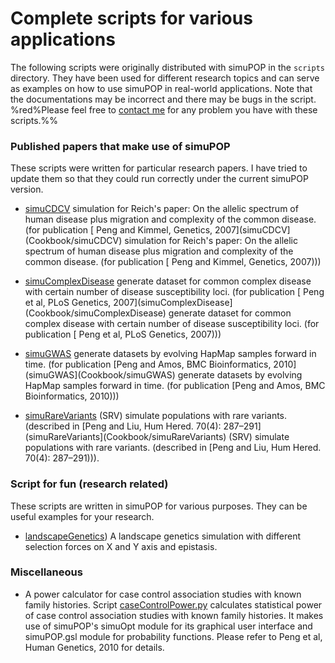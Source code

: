 #  Complete scripts for various applications

The following scripts were originally distributed with simuPOP in the `scripts` directory. They have been used for different research topics and can serve as examples on how to use simuPOP in real-world applications. Note that the documentations may be incorrect and there may be bugs in the script. %red%Please feel free to [contact me](mailto:bpeng@mdanderson.org) for any problem you have with these scripts.%% 


### Published papers that make use of simuPOP

These scripts were written for particular research papers. I have tried to update them so that they could run correctly under the current simuPOP version.

* [simuCDCV](Cookbook/simuCDCV) simulation for Reich's paper: On the allelic spectrum of human disease plus migration and complexity of the common disease. (for publication [ Peng and Kimmel, Genetics, 2007](simuCDCV](Cookbook/simuCDCV) simulation for Reich's paper: On the allelic spectrum of human disease plus migration and complexity of the common disease. (for publication [ Peng and Kimmel, Genetics, 2007)))

* [simuComplexDisease](Cookbook/simuComplexDisease) generate dataset for common complex disease  with certain number of disease susceptibility loci.  (for publication [ Peng et al, PLoS Genetics,  2007](simuComplexDisease](Cookbook/simuComplexDisease) generate dataset for common complex disease  with certain number of disease susceptibility loci.  (for publication [ Peng et al, PLoS Genetics,  2007)))

* [simuGWAS](Cookbook/simuGWAS) generate datasets by evolving HapMap samples forward in time. (for publication [Peng and Amos, BMC Bioinformatics, 2010](simuGWAS](Cookbook/simuGWAS) generate datasets by evolving HapMap samples forward in time. (for publication [Peng and Amos, BMC Bioinformatics, 2010)))

* [simuRareVariants](Cookbook/simuRareVariants) (SRV) simulate populations with rare variants. (described in [Peng and Liu, Hum Hered. 70(4): 287–291](simuRareVariants](Cookbook/simuRareVariants) (SRV) simulate populations with rare variants. (described in [Peng and Liu, Hum Hered. 70(4): 287–291))).

### Script for fun (research related)

These scripts are written in simuPOP for various purposes. They can be useful examples for your research.

* [landscapeGenetics](landscapeGenetics)) A landscape genetics simulation with different selection forces on X and Y axis and epistasis.

### Miscellaneous
* A power calculator for case control association studies with known family histories. Script [ caseControlPower.py]( Cookbook/caseControlPower ) calculates statistical power of case control association studies with known family histories. It makes use of simuPOP's simuOpt module for its graphical user interface and simuPOP.gsl module for probability functions. Please refer to Peng et al, Human Genetics, 2010 for details.
